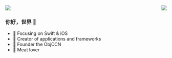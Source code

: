 
<img  src="https://github-readme-stats.vercel.app/api/top-langs/?username=Lazy-Xiao&hide=javascript&layout=compact&hide_title=true&theme=radical&hide_border=true" />
<img align="right" src="https://github-readme-stats.vercel.app/api?username=Lazy-Xiao&hide_title=true&show_icons=true&theme=radical&hide_border=true" />



### 你好，世界 👋


- :orange_book: Focusing on Swift & iOS
- :hammer: Creator of applications and frameworks
- :ram: Founder the ObjCCN
- :meat_on_bone: Meat lover
